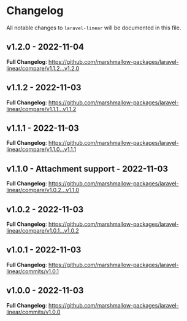 # Changelog

All notable changes to `laravel-linear` will be documented in this file.

## v1.2.0 - 2022-11-04

**Full Changelog**: https://github.com/marshmallow-packages/laravel-linear/compare/v1.1.2...v1.2.0

## v1.1.2 - 2022-11-03

**Full Changelog**: https://github.com/marshmallow-packages/laravel-linear/compare/v1.1.1...v1.1.2

## v1.1.1 - 2022-11-03

**Full Changelog**: https://github.com/marshmallow-packages/laravel-linear/compare/v1.1.0...v1.1.1

## v1.1.0 - Attachment support - 2022-11-03

**Full Changelog**: https://github.com/marshmallow-packages/laravel-linear/compare/v1.0.2...v1.1.0

## v1.0.2 - 2022-11-03

**Full Changelog**: https://github.com/marshmallow-packages/laravel-linear/compare/v1.0.1...v1.0.2

## v1.0.1 - 2022-11-03

**Full Changelog**: https://github.com/marshmallow-packages/laravel-linear/commits/v1.0.1

## v1.0.0 - 2022-11-03

**Full Changelog**: https://github.com/marshmallow-packages/laravel-linear/commits/v1.0.0
